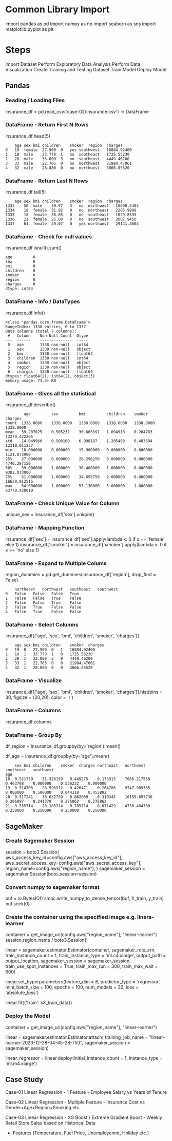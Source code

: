 

# Common Library Import

import pandas as pd
import numpy as np
import seaborn as sns
import matplotlib.pyplot as plt

# Steps

Import Dataset
Perform Exploratory Data Analysis
Perform Data Visualization
Create Training and Testing Dataset
Train Model
Deploy Model


## Pandas

### Reading / Loading Files

insurance_df = pd.read_csv('case-02/insurance.csv') -> DataFrame

### DataFrame - Return First N Rows

insurance_df.head(5)

```
	age	sex	bmi	children	smoker	region	charges
0	19	female	27.900	0	yes	southwest	16884.92400
1	18	male	33.770	1	no	southeast	1725.55230
2	28	male	33.000	3	no	southeast	4449.46200
3	33	male	22.705	0	no	northwest	21984.47061
4	32	male	28.880	0	no	northwest	3866.85520
```

### DataFrame - Return Last N Rows

insurance_df.tail(5)

```
	age	sex	bmi	children	smoker	region	charges
1333	50	male	30.97	3	no	northwest	10600.5483
1334	18	female	31.92	0	no	northeast	2205.9808
1335	18	female	36.85	0	no	southeast	1629.8335
1336	21	female	25.80	0	no	southwest	2007.9450
1337	61	female	29.07	0	yes	northwest	29141.3603
```

### DataFrame - Check for null values

insurance_df.isnull().sum()

```
age         0
sex         0
bmi         0
children    0
smoker      0
region      0
charges     0
dtype: int64
```

### DataFrame - Info / DataTypes

insurance_df.info()

```
<class 'pandas.core.frame.DataFrame'>
RangeIndex: 1338 entries, 0 to 1337
Data columns (total 7 columns):
 #   Column    Non-Null Count  Dtype  
---  ------    --------------  -----  
 0   age       1338 non-null   int64  
 1   sex       1338 non-null   object 
 2   bmi       1338 non-null   float64
 3   children  1338 non-null   int64  
 4   smoker    1338 non-null   object 
 5   region    1338 non-null   object 
 6   charges   1338 non-null   float64
dtypes: float64(2), int64(2), object(3)
memory usage: 73.3+ KB
```

### DataFrame - Gives all the statistical 

insurance_df.describe()

```
	    age	        sex	        bmi	        children	smoker	    charges
count  1338.0000	1338.0000	1338.0000	1338.0000	1338.0000	1338.0000
mean   39.207025    0.505232	30.663397	1.094918	0.204783	13270.422265
std	   14.049960	0.500160	6.098187	1.205493	0.403694	12110.011237
min	   18.000000	0.000000	15.960000	0.000000	0.000000	1121.873900
25%	   27.000000	0.000000	26.296250	0.000000	0.000000	4740.287150
50%	   39.000000	1.000000	30.400000	1.000000	0.000000	9382.033000
75%	   51.000000	1.000000	34.693750	2.000000	0.000000	16639.912515
max	   64.000000	1.000000	53.130000	5.000000	1.000000	63770.428010
```

### DataFrame - Check Unique Value for Column

unique_sex = insurance_df['sex'].unique()



### DataFrame - Mapping Function

insurance_df['sex'] = insurance_df['sex'].apply(lambda x: 0 if x == 'female' else 1)
insurance_df['smoker'] = insurance_df['smoker'].apply(lambda x: 0 if x == 'no' else 1)

### DataFrame - Expand to Multiple Colums

region_dummies = pd.get_dummies(insurance_df['region'], drop_first = False)

```
	northeast	northwest	southeast	southwest
0	False	False	False	True
1	False	False	True	False
2	False	False	True	False
3	False	True	False	False
4	False	True	False	False
```

### DataFrame - Select Columns

insurance_df[['age', 'sex', 'bmi', 'children', 'smoker', 'charges']]

```
	age	sex	bmi	children	smoker	charges
0	19	0	27.900	0	1	16884.92400
1	18	1	33.770	1	0	1725.55230
2	28	1	33.000	3	0	4449.46200
3	33	1	22.705	0	0	21984.47061
4	32	1	28.880	0	0	3866.85520
```

### DataFrame - Visualize 

insurance_df[['age', 'sex', 'bmi', 'children', 'smoker', 'charges']].hist(bins = 30, figsize = (20,20), color = 'r')


### DataFrame - Columns

insurance_df.columns


### DataFrame - Group By

df_region = insurance_df.groupby(by='region').mean()

df_age = insurance_df.groupby(by='age').mean()

```
	sex	bmi	children	smoker	charges	northeast	northwest	southeast	southwest
age									
18	0.521739	31.326159	0.449275	0.173913	7086.217556	0.463768	0.000000	0.536232	0.000000
19	0.514706	28.596912	0.426471	0.264706	9747.909335	0.000000	0.500000	0.044118	0.455882
20	0.517241	30.632759	0.862069	0.310345	10159.697736	0.206897	0.241379	0.275862	0.275862
21	0.535714	28.185714	0.785714	0.071429	4730.464330	0.250000	0.250000	0.250000	0.250000
```



## SageMaker

### Create Sagemaker Session

session = boto3.Session(
    aws_access_key_id=config.aws["aws_access_key_id"],
    aws_secret_access_key=config.aws["aws_secret_access_key"],
    region_name=config.aws["region_name"],
)
sagemaker_session = sagemaker.Session(boto_session=session)

### Convert numpy to sagemaker format
buf = io.BytesIO()
smac.write_numpy_to_dense_tensor(buf, X_train, y_train)
buf.seek(0)

### Create the container using the specified image e.g. linera-learner

container = get_image_uri(config.aws["region_name"], "linear-learner")
session.region_name / boto3.Session()



linear = sagemaker.estimator.Estimator(container,
                                       sagemaker_role_arn, 
                                       train_instance_count = 1, 
                                       train_instance_type = 'ml.c4.xlarge',
                                       output_path = output_location,
                                       sagemaker_session = sagemaker_session,
                                       train_use_spot_instances = True,
                                       train_max_run = 300,
                                       train_max_wait = 600)



linear.set_hyperparameters(feature_dim = 8,
                           predictor_type = 'regressor',
                           mini_batch_size = 100,
                           epochs = 100,
                           num_models = 32,
                           loss = 'absolute_loss')



linear.fit({'train': s3_train_data})

### Deploy the Model

container = get_image_uri(config.aws["region_name"], "linear-learner")

linear = sagemaker.estimator.Estimator.attach(
        training_job_name = "linear-learner-2023-12-28-04-45-28-750",
        sagemaker_session = sagemaker_session)

linear_regressor = linear.deploy(initial_instance_count = 1, instance_type = 'ml.m4.xlarge')


## Case Study

Case-01 Linear Regression - 1 Feature - Employee Salary vs Years of Tenure

Case-02 Linear Regression - Multiple Feature - Insurance Cost vs Gender+Age+Region+Smoking etc.

Case-03 Linear Regression - XG Boost / Extreme Gradient Boost - Weekly Retail Store Sales based on Historical Data
   - Features (Temperature, Fuel Price, Unemployemnt, Holiday etc.)